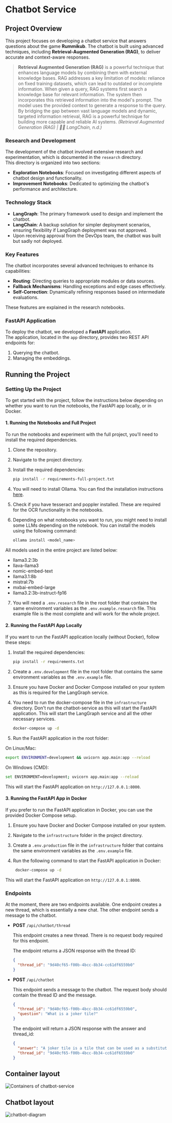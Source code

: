 # Chatbot Service

## Project Overview

This project focuses on developing a chatbot service that answers questions about the game **Rummikub**. The chatbot is
built using advanced techniques, including **Retrieval-Augmented Generation (RAG)**, to deliver accurate and
context-aware responses.

> **Retrieval Augmented Generation (RAG)** is a powerful technique that enhances language models by combining them with
> external knowledge bases. RAG addresses a key limitation of models: reliance on fixed training datasets, which can
> lead
> to outdated or incomplete information. When given a query, RAG systems first search a knowledge base for relevant
> information. The system then incorporates this retrieved information into the model's prompt. The model uses the
> provided context to generate a response to the query. By bridging the gap between vast language models and dynamic,
> targeted information retrieval, RAG is a powerful technique for building more capable and reliable AI systems.
> *(Retrieval Augmented Generation (RAG) | 🦜️🔗 LangChain, n.d.)*

### Research and Development

The development of the chatbot involved extensive research and experimentation, which is documented in the `research`
directory.  
This directory is organized into two sections:

- **Exploration Notebooks**: Focused on investigating different aspects of chatbot design and functionality.
- **Improvement Notebooks**: Dedicated to optimizing the chatbot's performance and architecture.

### Technology Stack

- **LangGraph**: The primary framework used to design and implement the chatbot.
- **LangChain**: A backup solution for simpler deployment scenarios, ensuring flexibility if LangGraph deployment was
  not approved.
- Upon receiving approval from the DevOps team, the chatbot was built but sadly not deployed.

### Key Features

The chatbot incorporates several advanced techniques to enhance its capabilities:

- **Routing**: Directing queries to appropriate modules or data sources.
- **Fallback Mechanisms**: Handling exceptions and edge cases effectively.
- **Self-Correction**: Dynamically refining responses based on intermediate evaluations.

These features are explained in the research notebooks.

### FastAPI Application

To deploy the chatbot, we developed a **FastAPI** application.  
The application, located in the `app` directory, provides two REST API endpoints for:

1. Querying the chatbot.
2. Managing the embeddings.

## Running the Project

### Setting Up the Project

To get started with the project, follow the instructions below depending on whether you want to run the notebooks, the
FastAPI app locally, or in Docker.

#### 1. **Running the Notebooks and Full Project**

To run the notebooks and experiment with the full project, you'll need to install the required dependencies.

1. Clone the repository.
2. Navigate to the project directory.
3. Install the required dependencies:

   ```bash
   pip install -r requirements-full-project.txt
   ```

4. You will need to install Ollama. You can find the installation instructions [here](https://ollama.com/download).
5. Check if you have tesseract and poppler installed. These are required for the OCR functionality in the notebooks.
6. Depending on what notebooks you want to run, you might need to install some LLMs depending on the notebook.
   You can install the models using the following command:

   ```bash
   ollama install <model_name>
   ```

All models used in the entire project are listed below:

- llama3.2:3b
- llava-llama3
- nomic-embed-text
- llama3.1:8b
- mistral:7b
- mxbai-embed-large
- llama3.2:3b-instruct-fp16

7. You will need a `.env.research` file in the root folder that contains the same environment variables as the
   `.env.example.research` file. This example file is the most complete and will work for the whole project.

#### 2. **Running the FastAPI App Locally**

If you want to run the FastAPI application locally (without Docker), follow these steps:

1. Install the required dependencies:

   ```bash
   pip install -r requirements.txt
   ```

2. Create a `.env.development` file in the root folder that contains the same environment variables as the
   `.env.example` file.
3. Ensure you have Docker and Docker Compose installed on your system as this is required for the LangGraph service.

4. You need to run the docker-compose file in the `infrastructure` directory. Don't run the chatbot-service as this will
   start the FastAPI application. This will start the LangGraph service and all the other necessary services.

    ```bash
    docker-compose up -d
    ```
5. Run the FastAPI application in the root folder:

On Linux/Mac:

   ```bash
   export ENVIRONMENT=development && uvicorn app.main:app --reload
   ```

On Windows (CMD):

   ```bash
   set ENVIRONMENT=development; uvicorn app.main:app --reload
   ```

This will start the FastAPI application on `http://127.0.0.1:8000`.

#### 3. **Running the FastAPI App in Docker**

If you prefer to run the FastAPI application in Docker, you can use the provided Docker Compose setup.

1. Ensure you have Docker and Docker Compose installed on your system.
2. Navigate to the `infrastructure` folder in the project directory.
3. Create a `.env.production` file in the `infrastructure` folder that contains the same environment variables as the
   `.env.example` file.
4. Run the following command to start the FastAPI application in Docker:

   ```bash
    docker-compose up -d
    ```

This will start the FastAPI application on `http://127.0.0.1:8000`.

### Endpoints

At the moment, there are two endpoints available. One endpoint creates a new thread, which is essentially a new chat.
The other endpoint sends a message to the chatbot.

- **POST** `/api/chatbot/thread`

  This endpoint creates a new thread. There is no request body required for this endpoint.

  The endpoint returns a JSON response with the thread ID:

   ```json
   {
     "thread_id": "9d40cf65-f00b-4bcc-8b34-cc61df6559b0"
   }
   ```
- **POST** `/api/chatbot`

  This endpoint sends a message to the chatbot. The request body should contain the thread ID and the message.

   ```json
   {
     "thread_id": "9d40cf65-f00b-4bcc-8b34-cc61df6559b0",
     "question": "What is a joker tile?"
   }
   ```

  The endpoint will return a JSON response with the answer and thread_id:

   ```json
   {
     "answer": "A joker tile is a tile that can be used as a substitute for any other tile in the game.",
     "thread_id": "9d40cf65-f00b-4bcc-8b34-cc61df6559b0"
   }
   ```

## Container layout

![Containers of chatbot-service](diagrams/chart_of_containers_chatbot_service.png)

## Chatbot layout

![chatbot-diagram](diagrams/chatbot_diagram.png)